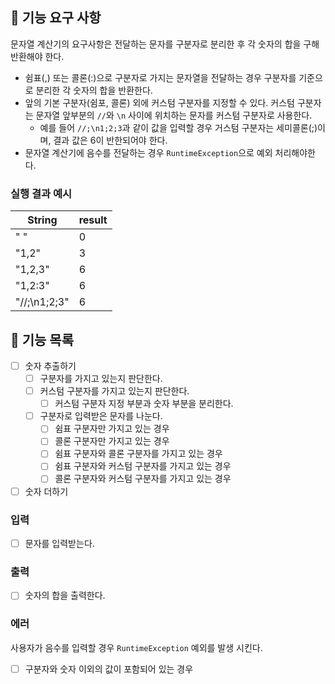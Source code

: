 ## 🚀 기능 요구 사항

문자열 계산기의 요구사항은 전달하는 문자를 구분자로 분리한 후 각 숫자의 합을 구해 반환해야 한다.

- 쉼표(,) 또는 콜론(:)으로 구분자로 가지는 문자열을 전달하는 경우 구분자를 기준으로 분리한 각 숫자의 합을 반환한다.
- 앞의 기본 구분자(쉼포, 콜론) 외에 커스텀 구분자를 지정할 수 있다. 커스텀 구분자는 문자열 앞부분의 `//`와 `\n` 사이에 위치하는 문자를 커스텀 구분자로 사용한다.
    - 예를 들어 `//;\n1;2;3`과 같이 값을 입력할 경우 거스텀 구분자는 세미콜론(;)이며, 결과 값은 6이 반한되어야 한다.
- 문자열 계산기에 음수를 전달하는 경우 `RuntimeException`으로 예외 처리해야한다.

### 실행 결과 예시

| String       | result |
|--------------|--------|
| " "          | 0      |
| "1,2"        | 3      |
| "1,2,3"      | 6      |
| "1,2:3"      | 6      |
| "//;\n1;2;3" | 6      |

## 🚀 기능 목록

-[ ] 숫자 추출하기
  - [ ] 구분자를 가지고 있는지 판단한다.
  - [ ] 커스텀 구분자를 가지고 있는지 판단한다.
    - [ ] 커스텀 구분자 지정 부분과 숫자 부분을 분리한다.
  - [ ] 구분자로 입력받은 문자를 나눈다.
    - [ ] 쉼표 구분자만 가지고 있는 경우
    - [ ] 콜론 구분자만 가지고 있는 경우
    - [ ] 쉼표 구분자와 콜론 구분자를 가지고 있는 경우
    - [ ] 쉼표 구분자와 커스텀 구분자를 가지고 있는 경우
    - [ ] 콜론 구분자와 커스텀 구분자를 가지고 있는 경우
  
-[ ] 숫자 더하기

### 입력
-[ ] 문자를 입력받는다.

### 출력
-[ ] 숫자의 합을 출력한다.

### 에러

사용자가 음수를 입력할 경우 `RuntimeException` 예외를 발생 시킨다.

- [ ] 구분자와 숫자 이외의 값이 포함되어 있는 경우